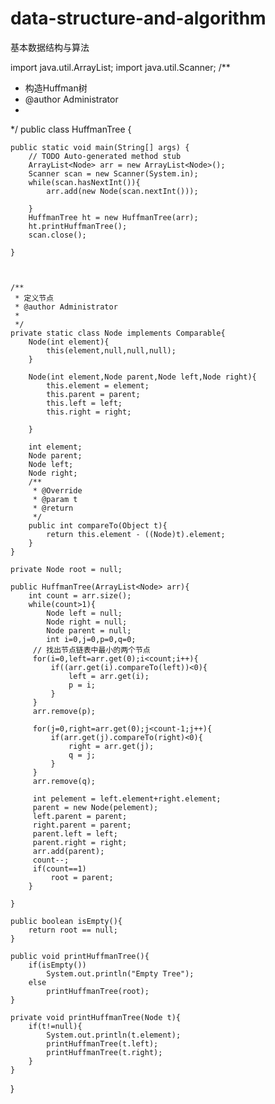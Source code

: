 # data-structure-and-algorithm
基本数据结构与算法


import java.util.ArrayList;
import java.util.Scanner;
/**
 * 构造Huffman树
 * @author Administrator
 *
 */
public class HuffmanTree {

	public static void main(String[] args) {
		// TODO Auto-generated method stub
		ArrayList<Node> arr = new ArrayList<Node>();
		Scanner scan = new Scanner(System.in);
		while(scan.hasNextInt()){
			arr.add(new Node(scan.nextInt()));

		}
		HuffmanTree ht = new HuffmanTree(arr);
		ht.printHuffmanTree();
		scan.close();
		
	}

	
	
	/**
	 * 定义节点
	 * @author Administrator
	 *
	 */
	private static class Node implements Comparable{
		Node(int element){
			this(element,null,null,null);
		}
		
		Node(int element,Node parent,Node left,Node right){
			this.element = element;
			this.parent = parent;
			this.left = left;
			this.right = right;

		}
		
		int element;
		Node parent;
		Node left;
		Node right;
		/**
		 * @Override
		 * @param t
		 * @return
		 */
		public int compareTo(Object t){
			return this.element - ((Node)t).element;
		}
	}
	
	private Node root = null;
	
	public HuffmanTree(ArrayList<Node> arr){
		int count = arr.size();
		while(count>1){
			Node left = null;
			Node right = null;
			Node parent = null;
			int i=0,j=0,p=0,q=0;
		 // 找出节点链表中最小的两个节点
	     for(i=0,left=arr.get(0);i<count;i++){
	    	 if((arr.get(i).compareTo(left))<0){
	    		 left = arr.get(i);
	    		 p = i;
	    	 }
	     } 
	     arr.remove(p);
	     
	     for(j=0,right=arr.get(0);j<count-1;j++){
	    	 if(arr.get(j).compareTo(right)<0){
	    		 right = arr.get(j);
	    		 q = j;
	    	 }
	     }
	     arr.remove(q);
	    
	     int pelement = left.element+right.element;
	     parent = new Node(pelement);
	     left.parent = parent;
	     right.parent = parent;
	     parent.left = left;
	     parent.right = right;
	     arr.add(parent);
	     count--;
	     if(count==1)
	    	 root = parent;
		}
		
	}
	
	public boolean isEmpty(){
		return root == null;
	}
	
	public void printHuffmanTree(){
		if(isEmpty())
			System.out.println("Empty Tree");
		else
			printHuffmanTree(root);
	}
	
	private void printHuffmanTree(Node t){
		if(t!=null){
			System.out.println(t.element);
			printHuffmanTree(t.left);
			printHuffmanTree(t.right);
		}
	}
	
	

}
